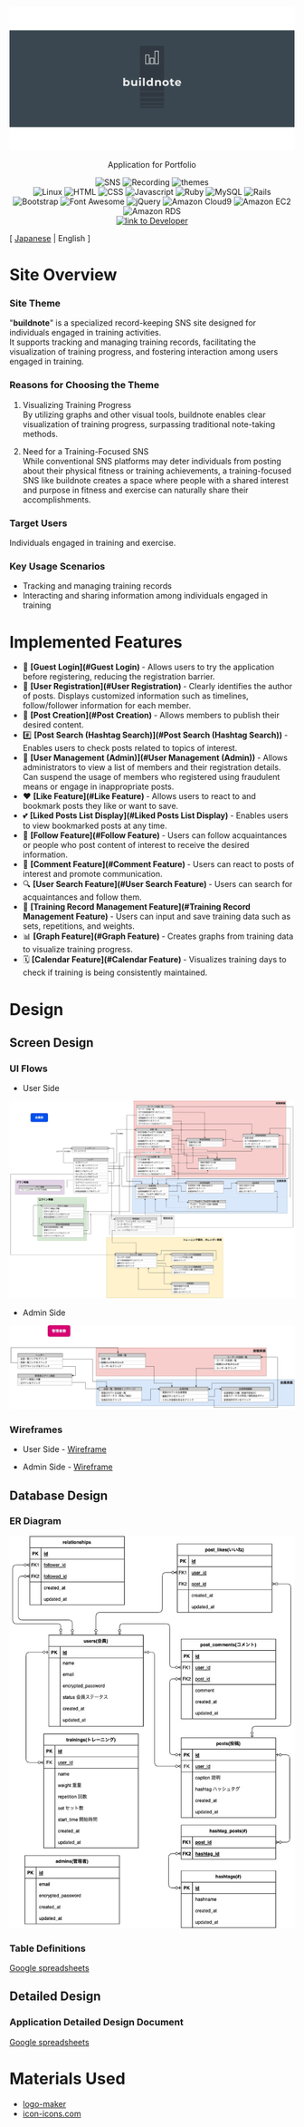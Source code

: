 <p align="center">
<img src="app/assets/images/buildnote/linkedin_banner_image_2.png" alt="buildnote">
</p>

<p align="center">
Application for Portfolio
</p>

<p align="center">
<img src="https://img.shields.io/badge/SNS-ffd700" alt="SNS">
<img src="https://img.shields.io/badge/Recording-ffd700" alt="Recording">
<img src="https://img.shields.io/badge/themes-ffd700" alt="themes">
<br>
<img src="https://img.shields.io/badge/-Linux-6C6694.svg?logo=linux&style=flat" alt="Linux">
<img src="https://img.shields.io/badge/-HTML-333.svg?logo=html5&style=flat" alt="HTML">
<img src="https://img.shields.io/badge/-CSS-1572B6.svg?logo=css3&style=flat" alt="CSS">
<img src="https://img.shields.io/badge/Javascript-276DC3.svg?logo=javascript&style=flat" alt="Javascript">
<img src="https://img.shields.io/badge/-Ruby%203.1.2p20-CC342D.svg?logo=Ruby&style=flat" alt="Ruby">
<img src="https://img.shields.io/badge/-MySQL-4479A1.svg?logo=mysql&style=flat" alt="MySQL">
<img src="https://img.shields.io/badge/-Rails%206.1.4-CC0000.svg?logo=rubyonrails&style=flat" alt="Rails">
<img src="https://img.shields.io/badge/-Bootstrap-563D7C.svg?logo=bootstrap&style=flat" alt="Bootstrap">
<img src="https://img.shields.io/badge/-Font%20Awesome%205.15.4-fffafa.svg?logo=fontawesome&style=flat" alt="Font Awesome">
<img src="https://img.shields.io/badge/-jQuery%203.7.0-0769AD.svg?logo=jquery&style=flat" alt="jQuery">
<img src="https://img.shields.io/badge/Amazon%20Cloud9-blue" alt="Amazon Cloud9">
<img src="https://img.shields.io/badge/-Amazon%20EC2-ff4500.svg?logo=amazonec2&style=flat" alt="Amazon EC2">
<img src="https://img.shields.io/badge/-Amazon%20RDS-000080.svg?logo=amazonrds&style=flat" alt="Amazon RDS">
<br>
<a href="https://github.com/yusukeee811">
<img src="https://img.shields.io/badge/Created%20by-yusukeee811-blue?logo=github" alt="link to Developer">
</a>
</p>

[ [Japanese](README.md) | English ]
# Site Overview
### Site Theme
"<b>buildnote</b>" is a specialized record-keeping SNS site designed for individuals engaged in training activities. <br>
It supports tracking and managing training records, facilitating the visualization of training progress, and fostering interaction among users engaged in training.

### Reasons for Choosing the Theme
1. Visualizing Training Progress <br>
   By utilizing graphs and other visual tools, buildnote enables clear visualization of training progress, surpassing traditional note-taking methods. <br>

2. Need for a Training-Focused SNS<br>
   While conventional SNS platforms may deter individuals from posting about their physical fitness or training achievements, a training-focused SNS like buildnote creates a space where people with a shared interest and purpose in fitness and exercise can naturally share their accomplishments.

### Target Users
Individuals engaged in training and exercise.

### Key Usage Scenarios
- Tracking and managing training records
- Interacting and sharing information among individuals engaged in training

# Implemented Features
- 🚪 <b> [Guest Login](#Guest Login) </b> - Allows users to try the application before registering, reducing the registration barrier.
- 👥 <b> [User Registration](#User Registration) </b> - Clearly identifies the author of posts. Displays customized information such as timelines, follow/follower information for each member.
- 📸 <b> [Post Creation](#Post Creation) </b>- Allows members to publish their desired content.
- #️⃣ <b> [Post Search (Hashtag Search)](#Post Search (Hashtag Search)) </b> - Enables users to check posts related to topics of interest.
- 👑 <b> [User Management (Admin)](#User Management (Admin)) </b> - Allows administrators to view a list of members and their registration details. Can suspend the usage of members who registered using fraudulent means or engage in inappropriate posts.
- ❤  <b> [Like Feature](#Like Feature) </b> - Allows users to react to and bookmark posts they like or want to save.
- 💕 <b> [Liked Posts List Display](#Liked Posts List Display) </b> - Enables users to view bookmarked posts at any time.
- 🤝 <b> [Follow Feature](#Follow Feature) </b> - Users can follow acquaintances or people who post content of interest to receive the desired information.
- 💬 <b> [Comment Feature](#Comment Feature) </b> - Users can react to posts of interest and promote communication.
- 🔍 <b> [User Search Feature](#User Search Feature) </b> - Users can search for acquaintances and follow them.
- 📝 <b> [Training Record Management Feature](#Training Record Management Feature) </b> - Users can input and save training data such as sets, repetitions, and weights.
- 📊 <b> [Graph Feature](#Graph Feature) </b> - Creates graphs from training data to visualize training progress.
- 🗓 <b> [Calendar Feature](#Calendar Feature) </b> - Visualizes training days to check if training is being consistently maintained.

# Design
## Screen Design
### UI Flows
- User Side

<p align="center">
<img src="app/assets/images/UI_Flows/UIFlows_user.jpg" alt="UI Flows User">
</p>

- Admin Side

<p align="center">
<img src="app/assets/images/UI_Flows/UIFlows_admin.jpg" alt="UI Flows Admin">
</p>

### Wireframes
- User Side - [Wireframe](app/assets/pdf/Wire_frame/wireframe_user.pdf)

- Admin Side - [Wireframe](app/assets/pdf/Wire_frame/wireframe_admin.pdf)

## Database Design
### ER Diagram

<p align="center">
<img src="app/assets/images/ER_diagram/ER_diagram.jpg" alt="ER diagram">
</p>

### Table Definitions
[Google spreadsheets](https://docs.google.com/spreadsheets/d/1eoqDMm04hEqI0XbXiWhPfNqwQ6nZfI0DdmKXfF4AtBg/edit?usp=sharing)

## Detailed Design
### Application Detailed Design Document

[Google spreadsheets](https://docs.google.com/spreadsheets/d/15XIUHg1zwqNAPrMz759BzxNL3kP_FmTqh-AW7rmOd30/edit?usp=sharing)

# Materials Used
- [logo-maker](https://www.shopify.com/jp/tools/logo-maker)
- [icon-icons.com](https://icon-icons.com/ja/)